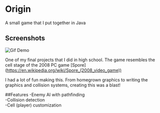 # Origin
A small game that I put together in Java

## Screenshots
![Gif Demo](/img/OriginDemo.gif?raw=true "Demo")

One of my final projects that I did in high school. The game resembles the cell stage of the 2008 PC game [Spore] (https://en.wikipedia.org/wiki/Spore_(2008_video_game))

I had a lot of fun making this. From homegrown graphics to writing the graphics and collision systems, creating this was a blast!

##Features
-Enemy AI with pathfinding   
-Collision detection   
-Cell (player) customization   

